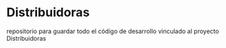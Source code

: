 # Distribuidoras
repositorio para guardar todo el código de desarrollo vinculado al proyecto Distribuidoras

